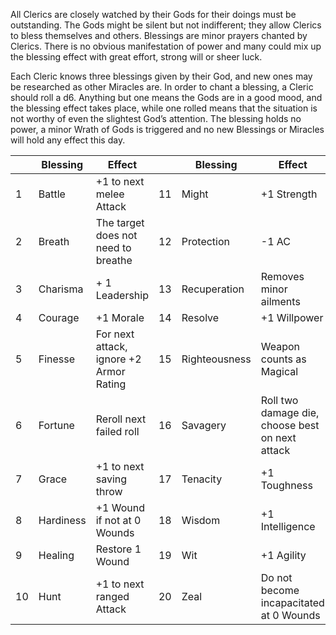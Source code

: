 All Clerics are closely watched by their Gods for their doings must be outstanding. The Gods might be silent but not indifferent; they allow Clerics to bless themselves and others. Blessings are minor prayers chanted by Clerics. There is no obvious manifestation of power and many could mix up the blessing effect with great effort, strong will or sheer luck.

Each Cleric knows three blessings given by their God, and new ones may be researched as other Miracles are. In order to chant a blessing, a Cleric should roll a d6. Anything but one means the Gods are in a good mood, and the blessing effect takes place, while one rolled means that the situation is not worthy of even the slightest God’s attention. The blessing holds no power, a minor Wrath of Gods is triggered and no new Blessings or Miracles will hold any effect this day.

|     | Blessing  | Effect                                  |     | Blessing      | Effect                                          |
| --- | --------- | --------------------------------------- | --- | ------------- | ----------------------------------------------- |
| 1   | Battle    | +1 to next melee Attack                 | 11  | Might         | +1 Strength                                     |
| 2   | Breath    | The target does not need to breathe     | 12  | Protection    | -1 AC                                           |
| 3   | Charisma  | + 1 Leadership                          | 13  | Recuperation  | Removes minor ailments                          |
| 4   | Courage   | +1 Morale                               | 14  | Resolve       | +1 Willpower                                    |
| 5   | Finesse   | For next attack, ignore +2 Armor Rating | 15  | Righteousness | Weapon counts as Magical                        |
| 6   | Fortune   | Reroll next failed roll                 | 16  | Savagery      | Roll two damage die, choose best on next attack |
| 7   | Grace     | +1 to next saving throw                 | 17  | Tenacity      | +1 Toughness                                    |
| 8   | Hardiness | +1 Wound if not at 0 Wounds             | 18  | Wisdom        | +1 Intelligence                                 |
| 9   | Healing   | Restore 1 Wound                         | 19  | Wit           | +1 Agility                                      |
| 10  | Hunt      | +1 to next ranged Attack                | 20  | Zeal          | Do not become incapacitated at 0 Wounds         |



